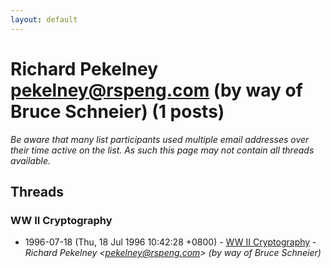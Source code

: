 ```yaml
---
layout: default
---
```


# Richard Pekelney <pekelney@rspeng.com> (by way of Bruce Schneier) (1 posts)

_Be aware that many list participants used multiple email addresses over their time active on the list. As such this page may not contain all threads available._

## Threads

### WW II Cryptography
+ 1996-07-18 (Thu, 18 Jul 1996 10:42:28 +0800) - [WW II Cryptography](/archive/1996/07/d67ad48d10ad364fd48327a61cc619233faa2f0e3ca3b8ebd80ddde1466a4a1e) - _Richard Pekelney \<pekelney@rspeng.com\> (by way of Bruce Schneier)_

